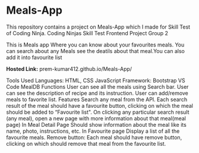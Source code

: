 # Meals-App
This repository contains a project on Meals-App which I made for Skill Test of Coding Ninja.
Coding Ninjas Skill Test Frontend Project Group 2

This is Meals app Where you can know about your favourites meals. You can search about any Meals see the deatils about that meal.You can also add it into favourite list

**Hosted Link:**
prem-kumar412.github.io/Meals-App/

Tools Used
Languages: HTML, CSS JavaScript
Framework: Bootstrap
VS Code
MealDB
Functions
User can see all the meals using Search bar.
User can see the description of recipe and its instruction.
User can add/remove meals to favorite list.
Features
Search any meal from the API.
Each search result of the meal should have a favourite button, clicking on which the meal should be added to “Favourite list".
On clicking any particular search result (any meal), open a new page with more information about that meal(meal page)
In Meal Detail Page Should show information about the meal like its name, photo, instructions, etc.
In Favourite page Display a list of all the favourite meals.
Remove button: Each meal should have remove button, clicking on which should remove that meal from the favourite list.
